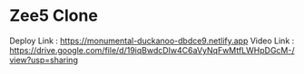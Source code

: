 # Zee5 Clone 

Deploy Link : https://monumental-duckanoo-dbdce9.netlify.app
Video Link : https://drive.google.com/file/d/19iqBwdcDIw4C6aVyNqFwMtfLWHpDGcM-/view?usp=sharing
